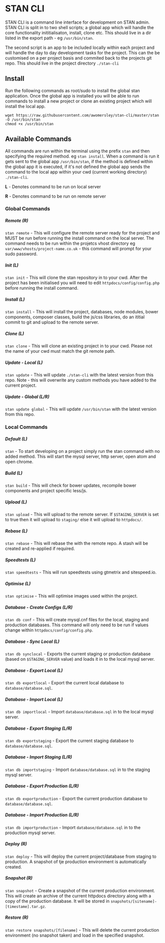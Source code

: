 # STAN CLI
STAN CLI is a command line interface for development on STAN admin. STAN CLI is split in to two shell scripts; a global app which will handle the core functionality inititialisaton, install, clone etc. This should live in a dir listed in the export path - eg `/usr/bin/stan`.

The second script is an app to be included locally within each project and will handle the day to day development tasks for the project. This can the be customised on a per project basis and commited back to the projects git repo. This should live in the project directory `./stan-cli`

## Install
Run the following commands as root/sudo to install the global stan application. Once the global app is installed you will be able to run commands to install a new project or clone an existing project which will install the local app.

```shell
wget https://raw.githubusercontent.com/awomersley/stan-cli/master/stan -O /usr/bin/stan
chmod +x /usr/bin/stan
```

## Available Commands

All commands are run within the terminal using the prefix `stan` and then specifying the required method. eg `stan install`. When a command is run it gets sent to the global app `/usr/bin/stan`, if the method is defined within the global app it is executed, if it's not defined the global app sends the command to the local app within your cwd (current working directory) `./stan-cli`.

**L** - Denotes command to be run on local server

**R** - Denotes command to be run on remote server


### Global Commands

##### Remote (R)
`stan remote` - This will configure the remote server ready for the project and MUST be run before running the install command on the local server. The command needs to be run within the projetcs vhost directory eg `var/www/vhosts/project-name.co.uk` - this command will prompt for your sudo password.

##### Init (L)
`stan init` - This will clone the stan repository in to your cwd. After the project has been initialised you will need to edit `httpdocs/config/config.php` before running the install command.

##### Install (L)
`stan install` - This will install the project, databases, node modules, bower components, composer classes, build the js/css libraries, do an ititial commit to git and upload to the remote server.

##### Clone (L)
`stan clone` - This will clone an existing project in to your cwd. Please not the name of your cwd must match the git remote path.

##### Update - Local (L)
`stan update` - This will update `./stan-cli` with the latest version from this repo. Note - this will overwrite any custom methods you have added to the current project.

##### Update - Global (L/R)
`stan update global` - This will update `/usr/bin/stan` with the latest version from this repo.


### Local Commands

##### Default (L)
`stan` - To start developing on a project simply run the stan command with no added method. This will start the mysql server, http server, open atom and open chrome.

##### Build (L)
`stan build` - This will check for bower updates, recompile bower components and project specific less/js.

##### Upload (L)
`stan upload` - This will upload to the remote server. If `$STAGING_SERVER` is set to true then it will upload to `staging/` else it will upload to `httpdocs/`.

##### Rebase (L)
`stan rebase` - This will rebase the with the remote repo. A stash will be created and re-applied if required.

##### Speedtests (L)
`stan speedtests` - This will run speedtests using gtmetrix and sitespeed.io.

##### Optimise (L)
`stan optimise` - This will optimise images used within the project.

##### Database - Create Configs (L/R)
`stan db conf` - This will create mysql.cnf files for the local, staging and production databases. This command will only need to be run if values change within `httpdocs/config/config.php`. 

##### Database - Sync Local (L)
`stan db synclocal` - Exports the current staging or production database (based on `$STAGING_SERVER` value) and loads it in to the local mysql server.
 
##### Database - Export Local (L)
`stan db exportlocal` - Export the current local database to `database/database.sql`.

##### Database - Import Local (L)
`stan db importlocal` - Import `database/database.sql` in to the local mysql server.

##### Database - Export Staging (L/R)
`stan db exportstaging` - Export the current staging database to `database/database.sql`.

##### Database - Import Staging (L/R)
`stan db importstaging` - Import `database/database.sql` in to the staging mysql server.

##### Database - Export Production (L/R)
`stan db exportproduction` - Export the current production database to `database/database.sql`.

##### Database - Import Production (L/R)
`stan db importproduction` - Import `database/database.sql` in to the production mysql server.

##### Deploy (R)
`stan deploy` - This will deploy the current project/database from staging to production. A snapshot of tje production environment is automatically created. 

##### Snapshot (R)
`stan snapshot` - Create a snapshot of the current production environment. This will create an archive of the current httpdocs directory along with a copy of the production database. It will be stored in `snapshots/[sitename]-[timestame].tar.gz`.

##### Restore (R)
`stan restore snapshots/[filename]` - This will delete the current production environment (no snapshot taken) and load in the specified snapshot. 


